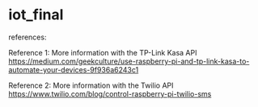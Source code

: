 # iot_final

references:

Reference 1: More information with the TP-Link Kasa API
https://medium.com/geekculture/use-raspberry-pi-and-tp-link-kasa-to-automate-your-devices-9f936a6243c1

Reference 2: More information with the Twilio API
https://www.twilio.com/blog/control-raspberry-pi-twilio-sms
